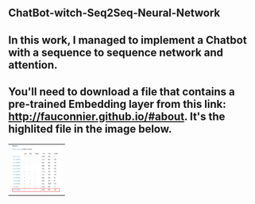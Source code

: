 ## ChatBot-witch-Seq2Seq-Neural-Network
## In this work, I managed to implement a Chatbot with a sequence to sequence network and attention.
## You'll need to download a file that contains a pre-trained Embedding layer from this link: http://fauconnier.github.io/#about. It's the highlited file in the image below.
<table border="0">
  <tr>
    <td>
      <img src="img/Word2Vec.PNG" style="width: 100px;">
    </td>
  </tr>
</table>
